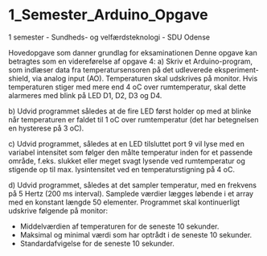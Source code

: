 # 1_Semester_Arduino_Opgave
1 semester - Sundheds- og velfærdsteknologi - SDU Odense

Hovedopgave som danner grundlag for eksaminationen
Denne opgave kan betragtes som en videreførelse af opgave 4:
a)
Skriv et Arduino-program, som indlæser data fra temperatursensoren på det udleverede  eksperiment-shield, via analog input (AO). Temperaturen skal udskrives på monitor.
Hvis temperaturen stiger med mere end 4 oC over rumtemperatur, skal dette alarmeres med blink på LED D1, D2, D3 og D4.

b)
Udvid programmet således at de fire LED først holder op med at blinke når temperaturen er faldet til 1 oC over rumtemperatur (det har betegnelsen en hysterese på 3 oC).

c)
Udvid programmet, således at en LED tilsluttet port 9 vil lyse med en variabel intensitet som følger den målte temperatur inden for et passende område, f.eks. slukket eller meget svagt lysende ved rumtemperatur og stigende op til max. lysintensitet ved en temperaturstigning på 4 oC.

d)
Udvid programmet, således at det sampler temperatur, med en frekvens på 5 Hertz (200 ms interval). Samplede værdier lægges løbende i et array med en konstant længde 50 elementer.
Programmet skal kontinuerligt udskrive følgende på monitor:
-	Middelværdien af temperaturen for de seneste 10 sekunder.
-	Maksimal og minimal værdi som har optrådt i de seneste 10 sekunder. 
-	Standardafvigelse for de seneste 10 sekunder.

